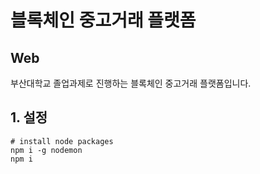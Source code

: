 # 블록체인 중고거래 플랫폼
## Web

부산대학교 졸업과제로 진행하는 블록체인 중고거래 플랫폼입니다.


## 1. 설정
```
# install node packages
npm i -g nodemon
npm i
```
